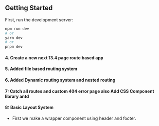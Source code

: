 ## Getting Started

First, run the development server:

```bash
npm run dev
# or
yarn dev
# or
pnpm dev
```


####    4. Create a new next 13.4 page route based app

####    5. Added file based routing system
####    6. Added Dynamic routing system and nested routing 

####    7: Catch all routes and custom 404 error page also Add CSS Component library antd

####    8: Basic Layout System

-    First we make a wrapper component using header and footer. 

